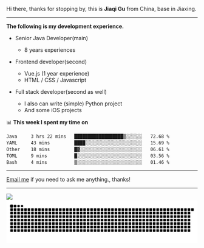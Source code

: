 Hi there, thanks for stopping by, this is **Jiaqi Gu** from China, base in Jiaxing.

---

**The following is my development experience.**

- Senior Java Developer(main)
  - 8 years experiences

- Frontend developer(second)
  - Vue.js (1 year experience)
  - HTML / CSS / Javascript
  
- Full stack developer(second as well)
  - I also can write (simple) Python project
  - And some iOS projects

📊 **This week I spent my time on**
<!--START_SECTION:waka-->

```txt
Java     3 hrs 22 mins   ██████████████████▒░░░░░░   72.68 %
YAML     43 mins         ████░░░░░░░░░░░░░░░░░░░░░   15.69 %
Other    18 mins         █▓░░░░░░░░░░░░░░░░░░░░░░░   06.61 %
TOML     9 mins          █░░░░░░░░░░░░░░░░░░░░░░░░   03.56 %
Bash     4 mins          ▒░░░░░░░░░░░░░░░░░░░░░░░░   01.46 %
```

<!--END_SECTION:waka-->

---

[Email me](mailto:htk2klwgr@mozmail.com?subject=Hiring_from_GitHub) if you need to ask me anything., thanks!

---

![]( https://visitor-badge.glitch.me/badge?page_id=githubgujiaqi)
![]( https://github.com/droid-Q/droid-Q/raw/output/github-contribution-grid-snake.svg#gh-dark-mode-only)
